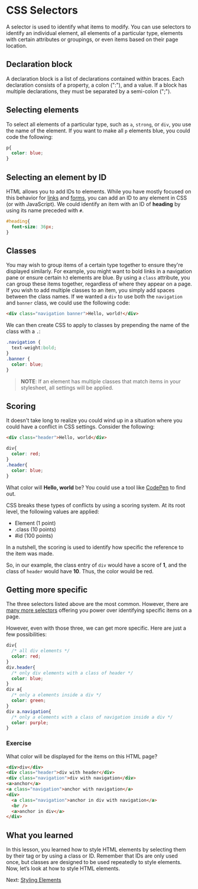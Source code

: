 # CSS Selectors

A selector is used to identify what items to modify. You can use selectors to identify an individual element, all elements of a particular type, elements with certain attributes or groupings, or even items based on their page location.

## Declaration block

A declaration block is a list of declarations contained within braces. Each declaration consists of a property, a colon (":"), and a value. If a block has multiple declarations, they must be separated by a semi-colon (";").

## Selecting elements

To select all elements of a particular type, such as `a`, `strong`, or `div`, you use the name of the element. If you want to make all `p` elements blue, you could code the following:

``` css
p{
  color: blue;
}
```

## Selecting an element by ID

HTML allows you to add IDs to elements. While you have mostly focused on this behavior for [links](../2_HTML/common_body_tags.md#anchors) and [forms](../2_HTML/forms.md), you can add an ID to any element in CSS (or with JavaScript). We could identify an item with an ID of **heading** by using its name preceded with `#`.

``` css
#heading{
  font-size: 36px;
}
```

## Classes

You may wish to group items of a certain type together to ensure they're displayed similarly. For example, you might want to bold links in a navigation pane or ensure certain `h3` elements are blue. By using a `class` attribute, you can group these items together, regardless of where they appear on a page. If you wish to add multiple classes to an item, you simply add spaces between the class names. If we wanted a `div` to use both the `navigation` and `banner` class, we could use the following code:

``` html
<div class="navigation banner">Hello, world!</div>
```

We can then create CSS to apply to classes by prepending the name of the class with a `.`:

``` css
.navigation {
  text-weight:bold;
}
.banner {
  color: blue;
}
```

> **NOTE**: If an element has multiple classes that match items in your stylesheet, all settings will be applied.

## Scoring

It doesn't take long to realize you could wind up in a situation where you could have a conflict in CSS settings. Consider the following:

``` html
<div class="header">Hello, world</div>
```

``` css
div{
  color: red;
}
.header{
  color: blue;
}
```

What color will **Hello, world** be? You could use a tool like [CodePen](https://codepen.io) to find out.

CSS breaks these types of conflicts by using a scoring system. At its root level, the following values are applied:

- Element (1 point)
- .class (10 points)
- #id (100 points)

In a nutshell, the scoring is used to identify how specific the reference to the item was made.

So, in our example, the class entry of `div` would have a score of **1**, and the class of `header` would have **10**. Thus, the color would be red.

## Getting more specific

The three selectors listed above are the most common. However, there are [many more selectors](https://www.w3schools.com/cssref/css_selectors.asp) offering you power over identifying specific items on a page.

However, even with those three, we can get more specific. Here are just a few possibilities:

``` css
div{
  /* all div elements */
  color: red;
}
div.header{
  /* only div elements with a class of header */
  color: blue;
}
div a{
  /* only a elements inside a div */
  color: green;
}
div a.navigation{
  /* only a elements with a class of navigation inside a div */
  color: purple;
}
```

### Exercise

What color will be displayed for the items on this HTML page?

``` html
<div>div</div>
<div class="header">div with header</div>
<div class="navigation">div with navigation</div>
<a>anchor</a>
<a class="navigation">anchor with navigation</a>
<div>
  <a class="navigation">anchor in div with navigation</a>
  <br />
  <a>anchor in div</a>
</div>
```

## What you learned

In this lesson, you learned how to style HTML elements by selecting them by their tag or by using a class or ID. Remember that IDs are only used once, but classes are designed to be used repeatedly to style elements. Now, let’s look at how to style HTML elements.

Next: [Styling Elements](./styling_elements.md)
